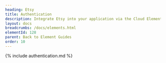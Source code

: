 ```yaml
---
heading: Etsy
title: Authentication
description: Integrate Etsy into your application via the Cloud Elements APIs.
layout: docs
breadcrumbs: /docs/elements.html
elementId: 128
parent: Back to Element Guides
order: 10
---
```


{% include authentication.md %}
